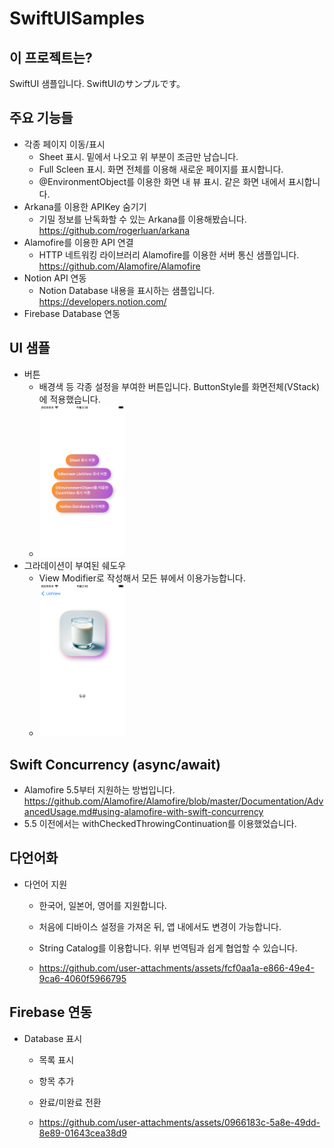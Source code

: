 # SwiftUISamples
## 이 프로젝트는?
SwiftUI 샘플입니다.
SwiftUIのサンプルです。

## 주요 기능들
  - 각종 페이지 이동/표시
    - Sheet 표시. 밑에서 나오고 위 부분이 조금만 남습니다.
    - Full Scleen 표시. 화면 전체를 이용해 새로운 페이지를 표시합니다.
    - @EnvironmentObject를 이용한 화면 내 뷰 표시. 같은 화면 내에서 표시합니다.
  - Arkana를 이용한 APIKey 숨기기
    - 기밀 정보를 난독화할 수 있는 Arkana를 이용해봤습니다. https://github.com/rogerluan/arkana
  - Alamofire를 이용한 API 연결
    - HTTP 네트워킹 라이브러리 Alamofire를 이용한 서버 통신 샘플입니다. https://github.com/Alamofire/Alamofire
  - Notion API 연동
    - Notion Database 내용을 표시하는 샘플입니다. https://developers.notion.com/
  - Firebase Database 연동

## UI 샘플
  - 버튼
    - 배경색 등 각종 설정을 부여한 버튼입니다. ButtonStyle를 화면전체(VStack)에 적용했습니다.
    - <img width="30%" src="https://github.com/kobataAyaka/SwiftUISamples/blob/images/ButtonStyle.png">
  - 그라데이션이 부여된 쉐도우
    - View Modifier로 작성해서 모든 뷰에서 이용가능합니다.
    - <img width="30%" src="https://github.com/kobataAyaka/SwiftUISamples/blob/images/Simulator%20Screenshot%20-%20iPhone%20SE%20(3rd%20generation)%20-%202024-11-21%20at%2014.10.50.png">

## Swift Concurrency (async/await)
  - Alamofire 5.5부터 지원하는 방법입니다. https://github.com/Alamofire/Alamofire/blob/master/Documentation/AdvancedUsage.md#using-alamofire-with-swift-concurrency
  - 5.5 이전에서는 withCheckedThrowingContinuation를 이용했었습니다.

## 다언어화
  - 다언어 지원
    - 한국어, 일본어, 영어를 지원합니다.
    - 처음에 디바이스 설정을 가져온 뒤, 앱 내에서도 변경이 가능합니다.
    - String Catalog를 이용합니다. 위부 번역팀과 쉽게 협업할 수 있습니다.
   
    - https://github.com/user-attachments/assets/fcf0aa1a-e866-49e4-9ca6-4060f5966795

## Firebase 연동
  - Database 표시
    - 목록 표시
    - 항목 추가
    - 완료/미완료 전환
   
    - https://github.com/user-attachments/assets/0966183c-5a8e-49dd-8e89-01643cea38d9

